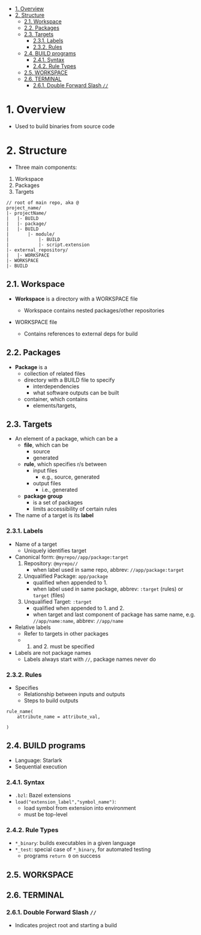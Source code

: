 - [1. Overview](#1-overview)
- [2. Structure](#2-structure)
  - [2.1. Workspace](#21-workspace)
  - [2.2. Packages](#22-packages)
  - [2.3. Targets](#23-targets)
    - [2.3.1. Labels](#231-labels)
    - [2.3.2. Rules](#232-rules)
  - [2.4. BUILD programs](#24-build-programs)
    - [2.4.1. Syntax](#241-syntax)
    - [2.4.2. Rule Types](#242-rule-types)
  - [2.5. WORKSPACE](#25-workspace)
  - [2.6. TERMINAL](#26-terminal)
    - [2.6.1. Double Forward Slash `//`](#261-double-forward-slash-)

# 1. Overview
- Used to build binaries from source code 

# 2. Structure
- Three main components:
1. Workspace
2. Packages
3. Targets
```
// root of main repo, aka @
project_name/
|- projectName/
|   |- BUILD
|   |- package/
|   |- BUILD
|       |- module/
|           |- BUILD
|           |- script.extension
|- external_repository/
|   |- WORKSPACE
|- WORKSPACE
|- BUILD
```
## 2.1. Workspace
- **Workspace** is a directory with a WORKSPACE file
  - Workspace contains nested packages/other repositories

- WORKSPACE file
  - Contains references to external deps for build
  
## 2.2. Packages
- **Package** is a 
  - collection of related files
  - directory with a BUILD file to specify
    - interdependencies
    - what software outputs can be built
  - container, which contains
    - elements/targets, 

## 2.3. Targets
- An element of a package, which can be a 
  - **file**, which can be 
    - source
    - generated
  - **rule**, which specifies r/s between
      - input files
        - e.g., source, generated
      - output files
        - i.e., generated
  - **package group**
    - is a set of packages
    - limits accessibility of certain rules
- The name of a target is its **label**

### 2.3.1. Labels
- Name of a target
  - Uniquely identifies target
- Canonical form:
`@myrepo//app/package:target`
  1. Repository: `@myrepo//`
     - when label used in same repo, abbrev: `//app/package:target`
  2. Unqualified Package: `app/package`
     - qualified when appended to 1. 
     - when label used in same package, abbrev: `:target` (rules) or `target` (files)
  3. Unqualified Target: `:target`
     - qualified when appended to 1. and 2.
     - when target and last component of package has same name, e.g. `//app/name:name`, abbrev: `//app/name`
- Relative labels
  - Refer to targets in other packages
  - 1. and 2. must be specified
- Labels are not package names
  - Labels always start with `//`, package names never do

### 2.3.2. Rules
- Specifies
  - Relationship between inputs and outputs
  - Steps to build outputs
```
rule_name(
    attribute_name = attribute_val,

)
```
## 2.4. BUILD programs
- Language: Starlark
- Sequential execution
### 2.4.1. Syntax
- `.bzl`: Bazel extensions
- `load("extension_label","symbol_name")`:
  - load symbol from extension into environment
  - must be top-level
### 2.4.2. Rule Types
- `*_binary`: builds executables in a given language
- `*_test`: special case of `*_binary`, for automated testing
  - programs `return 0` on success

## 2.5. WORKSPACE

## 2.6. TERMINAL
### 2.6.1. Double Forward Slash `//`
- Indicates project root and starting a build